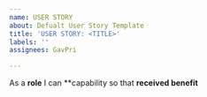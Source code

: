 ```yaml
---
name: USER STORY
about: Defualt User Story Template
title: 'USER STORY: <TITLE>'
labels: ''
assignees: GavPri

---
```


As a **role** I can **capability so that **received benefit**
